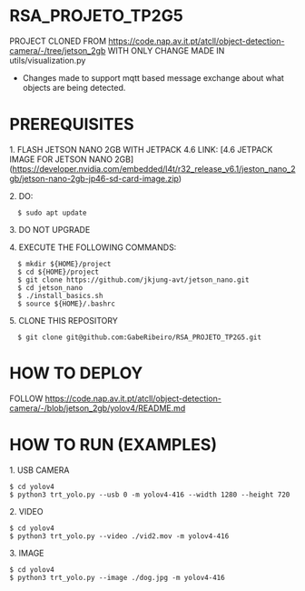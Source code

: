 # RSA_PROJETO_TP2G5
PROJECT CLONED FROM https://code.nap.av.it.pt/atcll/object-detection-camera/-/tree/jetson_2gb WITH ONLY CHANGE MADE IN utils/visualization.py


* Changes made to support mqtt based message exchange about what objects are being detected.

# PREREQUISITES 
1\. FLASH JETSON NANO 2GB WITH JETPACK 4.6 LINK: [4.6 JETPACK IMAGE FOR JETSON NANO 2GB] (https://developer.nvidia.com/embedded/l4t/r32_release_v6.1/jeston_nano_2gb/jetson-nano-2gb-jp46-sd-card-image.zip)

2\. DO:  

      $ sudo apt update
      
3\. DO NOT UPGRADE

4\. EXECUTE THE FOLLOWING COMMANDS:
 
      $ mkdir ${HOME}/project
      $ cd ${HOME}/project
      $ git clone https://github.com/jkjung-avt/jetson_nano.git
      $ cd jetson_nano
      $ ./install_basics.sh
      $ source ${HOME}/.bashrc
 
5\. CLONE THIS REPOSITORY 

      $ git clone git@github.com:GabeRibeiro/RSA_PROJETO_TP2G5.git
      
# HOW TO DEPLOY 
FOLLOW https://code.nap.av.it.pt/atcll/object-detection-camera/-/blob/jetson_2gb/yolov4/README.md

# HOW TO RUN (EXAMPLES)
1\. USB CAMERA

    $ cd yolov4
    $ python3 trt_yolo.py --usb 0 -m yolov4-416 --width 1280 --height 720

2\. VIDEO
  
    $ cd yolov4
    $ python3 trt_yolo.py --video ./vid2.mov -m yolov4-416
    
3\. IMAGE

    $ cd yolov4
    $ python3 trt_yolo.py --image ./dog.jpg -m yolov4-416
